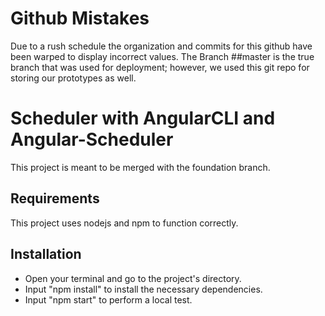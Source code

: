 # Github Mistakes
Due to a rush schedule the organization and commits for this github have been warped to display incorrect values.
The Branch ##master is the true branch that was used for deployment; however, we used this git repo for storing our prototypes as well.


# Scheduler with AngularCLI and Angular-Scheduler
This project is meant to be merged with the foundation branch.

## Requirements
This project uses nodejs and npm to function correctly.

## Installation
- Open your terminal and go to the project's directory.
- Input "npm install" to install the necessary dependencies.
- Input "npm start" to perform a local test.

